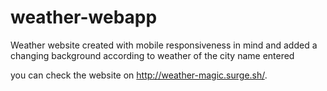 # weather-webapp
Weather website created with mobile responsiveness in mind and added a changing background according to weather of the city name entered

you can check the website on http://weather-magic.surge.sh/.
